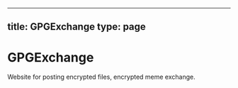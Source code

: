 
---
title: GPGExchange
type: page
---
# GPGExchange
Website for posting encrypted files, encrypted meme exchange.
